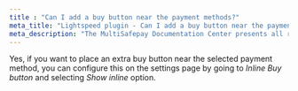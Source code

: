 ```yaml
---
title : "Can I add a buy button near the payment methods?"
meta_title: "Lightspeed plugin - Can I add a buy button near the payment methods? - MultiSafepay Docs"
meta_description: "The MultiSafepay Documentation Center presents all relevant information about our Plugins and API. You can also find support pages for payment methods, tools and general questions as well as the contact details of our Support and Integration Teams."
---
```


Yes, if you want to place an extra buy button near the selected payment method, you can configure this on the settings page by going to _Inline Buy button_ and selecting _Show inline_ option.
